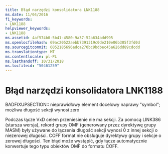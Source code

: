 ```yaml
---
title: Błąd narzędzi konsolidatora LNK1188
ms.date: 11/04/2016
f1_keywords:
- LNK1188
helpviewer_keywords:
- LNK1188
ms.assetid: 4af574b0-5b41-4580-9a37-52a634add995
ms.openlocfilehash: 69ac20522aebb7391319c0de210e06b305f3fd0d
ms.sourcegitcommit: 6052185696adca270bc9bdbec45a626dd89cdcdd
ms.translationtype: MT
ms.contentlocale: pl-PL
ms.lasthandoff: 10/31/2018
ms.locfileid: "50461259"
---
```

# <a name="linker-tools-error-lnk1188"></a>Błąd narzędzi konsolidatora LNK1188

BADFIXUPSECTION:: nieprawidłowy element docelowy naprawy "symbol"; możliwa długość sekcji wynosi zero

Podczas łącze VxD celem przeniesienie nie ma sekcji. Za pomocą LINK386 (starsza wersja), rekord grupy OMF (generowany przez dyrektywę grupy MASM) były używane do łączenia długość sekcji wynosi 0 z innej sekcji o niezerowej długości. COFF format nie obsługuje dyrektywy grupy i sekcje o zerowej długości. Ten błąd może wystąpić, gdy łącze automatycznie konwertuje tego typu obiektów OMF do formatu COFF.